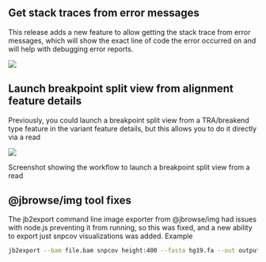 ## Get stack traces from error messages

This release adds a new feature to allow getting the stack trace from error messages, which will show the exact line of code the error occurred on and will help with debugging error reports.

![](https://user-images.githubusercontent.com/6511937/300597947-6bf8056c-18cd-4033-9321-37e942a650f6.png)

## Launch breakpoint split view from alignment feature details

Previously, you could launch a breakpoint split view from a TRA/breakend type feature in the variant feature details, but this allows you to do it directly via a read

![](https://user-images.githubusercontent.com/6511937/306055182-35cffedd-ce2e-4645-b3ca-b674c49febd1.png)

Screenshot showing the workflow to launch a breakpoint split view from a read

## @jbrowse/img tool fixes

The jb2export command line image exporter from @jbrowse/img had issues with node.js preventing it from running, so this was fixed, and a new ability to export just snpcov visualizations was added. Example

```bash
jb2export --bam file.bam snpcov height:400 --fasta hg19.fa --out output.png
```
